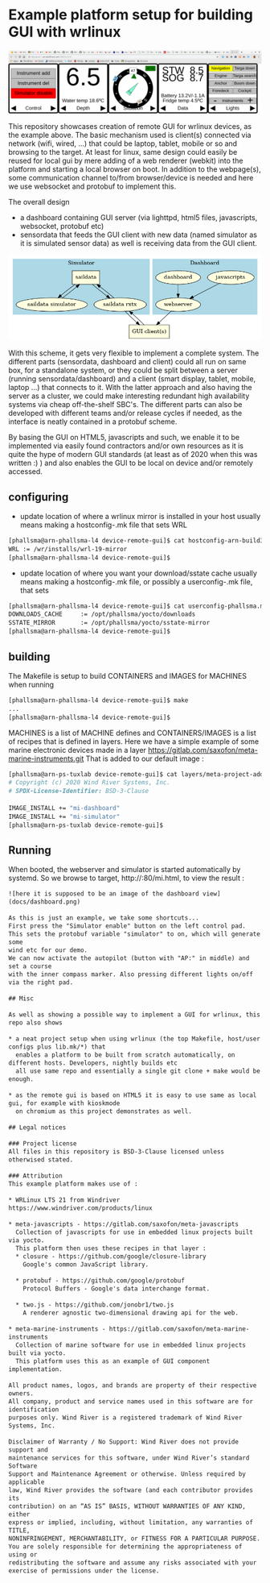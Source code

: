 # Example platform setup for building GUI with wrlinux

![here it is supposed to be an image of the dashboard view](docs/dashboard.png)

This repository showcases creation of remote GUI for wrlinux devices, as the example above.
The basic mechanism used is client(s) connected via network (wifi, wired, ...) that
could be laptop, tablet, mobile or so and browsing to the target.
At least for linux, same design could easily be reused for local gui by mere adding
of a web renderer (webkit) into the platform and starting a local browser on boot.
In addition to the webpage(s), some communication channel to/from browser/device is
needed and here we use websocket and protobuf to implement this.

The overall design

* a dashboard containing GUI server (via lighttpd, html5 files, javascripts, websocket, protobuf etc)
* sensordata that feeds the GUI client with new data (named simulator as it is simulated sensor data)
  as well is receiving data from the GUI client.

![picture](docs/overview.png)

With this scheme, it gets very flexible to implement a complete system.
The different parts (sensordata, dashboard and client) could all run on same box,
for a standalone system, or they could be split between a server
(running sensordata/dashboard) and a client (smart display, tablet, mobile,
laptop ...) that connects to it.
With the latter approach and also having the server as a cluster, we could make
interesting redundant high availability systems via cheap off-the-shelf SBC's.
The different parts can also be developed with different teams and/or release cycles
if needed, as the interface is neatly contained in a protobuf scheme.

By basing the GUI on HTML5, javascripts and such, we enable it to be implemented
via easily found contractors and/or own resources as it is quite the hype of modern
GUI standards (at least as of 2020 when this was written :) ) and also enables
the GUI to be local on device and/or remotely accessed.

## configuring
* update location of where a wrlinux mirror is installed in your host
  usually means making a hostconfig-<hostname>.mk file that sets WRL

```bash
[phallsma@arn-phallsma-l4 device-remote-gui]$ cat hostconfig-arn-build3.mk 
WRL := /wr/installs/wrl-19-mirror
[phallsma@arn-phallsma-l4 device-remote-gui]$
```

* update location of where you want your download/sstate cache
  usually means making a hostconfig-<hostname>.mk file, or possibly a
  userconfig-<username>.mk file, that sets 

```bash
[phallsma@arn-phallsma-l4 device-remote-gui]$ cat userconfig-phallsma.mk 
DOWNLOADS_CACHE     := /opt/phallsma/yocto/downloads
SSTATE_MIRROR       := /opt/phallsma/yocto/sstate-mirror
[phallsma@arn-phallsma-l4 device-remote-gui]$
```

## building
The Makefile is setup to build CONTAINERS and IMAGES for MACHINES when running
```bash
[phallsma@arn-phallsma-l4 device-remote-gui]$ make
...
[phallsma@arn-phallsma-l4 device-remote-gui]$
```
MACHINES is a list of MACHINE defines and CONTAINERS/IMAGES is a list of
recipes that is defined in layers. Here we have a simple example of some
marine electronic devices made in a layer
https://gitlab.com/saxofon/meta-marine-instruments.git
That is added to our default image :

```bash
[phallsma@arn-ps-tuxlab device-remote-gui]$ cat layers/meta-project-addons/recipes-base/images/wrlinux-image-std.bbappend 
# Copyright (c) 2020 Wind River Systems, Inc.
# SPDX-License-Identifier: BSD-3-Clause

IMAGE_INSTALL += "mi-dashboard"
IMAGE_INSTALL += "mi-simulator"
[phallsma@arn-ps-tuxlab device-remote-gui]$ 
```

## Running
When booted, the webserver and simulator is started automatically by systemd.
So we browse to target, http://<targetip>:80/mi.html, to view the result :
```
![here it is supposed to be an image of the dashboard view](docs/dashboard.png)

As this is just an example, we take some shortcuts...
First press the "Simulator enable" button on the left control pad.
This sets the protobuf variable "simulator" to on, which will generate some
wind etc for our demo.
We can now activate the autopilot (button with "AP:" in middle) and set a course
with the inner compass marker. Also pressing different lights on/off via the right pad.

## Misc

As well as showing a possible way to implement a GUI for wrlinux, this repo also shows

* a neat project setup when using wrlinux (the top Makefile, host/user configs plus lib.mk/*) that
  enables a platform to be built from scratch automatically, on different hosts. Developers, nightly builds etc
  all use same repo and essentially a single git clone + make would be enough.

* as the remote gui is based on HTML5 it is easy to use same as local gui, for example with kioskmode
  on chromium as this project demonstrates as well.

## Legal notices

### Project license
All files in this repository is BSD-3-Clause licensed unless otherwised stated.

### Attribution
This example platform makes use of :

* WRLinux LTS 21 from Windriver
https://www.windriver.com/products/linux

* meta-javascripts - https://gitlab.com/saxofon/meta-javascripts
  Collection of javascripts for use in embedded linux projects built via yocto.
  This platform then uses these recipes in that layer :
  * closure - https://github.com/google/closure-library
    Google's common JavaScript library.

  * protobuf - https://github.com/google/protobuf
    Protocol Buffers - Google's data interchange format.

  * two.js - https://github.com/jonobr1/two.js
    A renderer agnostic two-dimensional drawing api for the web.

* meta-marine-instruments - https://gitlab.com/saxofon/meta-marine-instruments
  Collection of marine software for use in embedded linux projects built via yocto.
  This platform uses this as an example of GUI component implementation.

All product names, logos, and brands are property of their respective owners.
All company, product and service names used in this software are for identification
purposes only. Wind River is a registered trademark of Wind River Systems, Inc.

Disclaimer of Warranty / No Support: Wind River does not provide support and
maintenance services for this software, under Wind River’s standard Software
Support and Maintenance Agreement or otherwise. Unless required by applicable
law, Wind River provides the software (and each contributor provides its
contribution) on an “AS IS” BASIS, WITHOUT WARRANTIES OF ANY KIND, either
express or implied, including, without limitation, any warranties of TITLE,
NONINFRINGEMENT, MERCHANTABILITY, or FITNESS FOR A PARTICULAR PURPOSE.
You are solely responsible for determining the appropriateness of using or
redistributing the software and assume any risks associated with your
exercise of permissions under the license.
